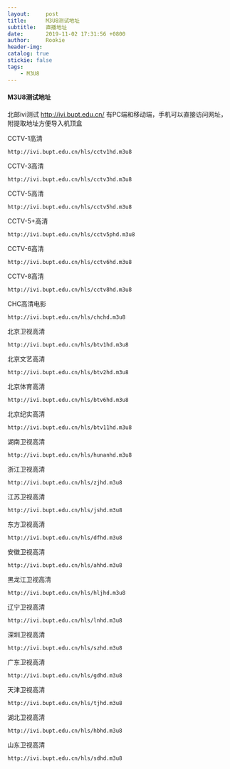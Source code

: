 ```yaml
---
layout:     post
title:      M3U8测试地址
subtitle:   直播地址
date:       2019-11-02 17:31:56 +0800
author:     Rookie
header-img: 
catalog: true
stickie: false
tags:
    - M3U8
---
```


#### M3U8测试地址

北邮ivi测试 http://ivi.bupt.edu.cn/  有PC端和移动端，手机可以直接访问网址，附提取地址方便导入机顶盒

CCTV-1高清
```
http://ivi.bupt.edu.cn/hls/cctv1hd.m3u8
```

CCTV-3高清
```
http://ivi.bupt.edu.cn/hls/cctv3hd.m3u8
```

CCTV-5高清
```
http://ivi.bupt.edu.cn/hls/cctv5hd.m3u8
```

CCTV-5+高清
```
http://ivi.bupt.edu.cn/hls/cctv5phd.m3u8
```

CCTV-6高清
```
http://ivi.bupt.edu.cn/hls/cctv6hd.m3u8
```

CCTV-8高清
```
http://ivi.bupt.edu.cn/hls/cctv8hd.m3u8
```

CHC高清电影
```
http://ivi.bupt.edu.cn/hls/chchd.m3u8
```

北京卫视高清
```
http://ivi.bupt.edu.cn/hls/btv1hd.m3u8
```

北京文艺高清
```
http://ivi.bupt.edu.cn/hls/btv2hd.m3u8
```

北京体育高清
```
http://ivi.bupt.edu.cn/hls/btv6hd.m3u8
```

北京纪实高清
```
http://ivi.bupt.edu.cn/hls/btv11hd.m3u8
```

湖南卫视高清
```
http://ivi.bupt.edu.cn/hls/hunanhd.m3u8
```

浙江卫视高清
```
http://ivi.bupt.edu.cn/hls/zjhd.m3u8
```

江苏卫视高清
```
http://ivi.bupt.edu.cn/hls/jshd.m3u8
```

东方卫视高清
```
http://ivi.bupt.edu.cn/hls/dfhd.m3u8
```

安徽卫视高清
```
http://ivi.bupt.edu.cn/hls/ahhd.m3u8
```

黑龙江卫视高清
```
http://ivi.bupt.edu.cn/hls/hljhd.m3u8
```

辽宁卫视高清
```
http://ivi.bupt.edu.cn/hls/lnhd.m3u8
```

深圳卫视高清
```
http://ivi.bupt.edu.cn/hls/szhd.m3u8
```

广东卫视高清
```
http://ivi.bupt.edu.cn/hls/gdhd.m3u8
```

天津卫视高清
```
http://ivi.bupt.edu.cn/hls/tjhd.m3u8
```

湖北卫视高清
```
http://ivi.bupt.edu.cn/hls/hbhd.m3u8
```

山东卫视高清
```
http://ivi.bupt.edu.cn/hls/sdhd.m3u8
```
